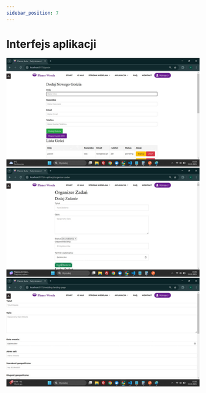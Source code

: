 ```yaml
---
sidebar_position: 7
---
```


# Interfejs aplikacji
![Estymacja](/img/1.jpg)
![Estymacja](/img/2.jpg)
![Estymacja](/img/3.jpg)